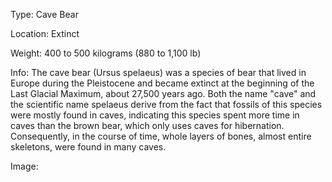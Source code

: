 Type: Cave Bear

Location: Extinct

Weight: 400 to 500 kilograms (880 to 1,100 lb)

Info: The cave bear (Ursus spelaeus) was a species of bear that lived in Europe during the Pleistocene and became extinct at the beginning of the Last Glacial Maximum, about 27,500 years ago.
Both the name "cave" and the scientific name spelaeus derive from the fact that fossils of this species were mostly found in caves, indicating this species spent more time in caves than the brown bear, which only uses caves for hibernation. Consequently, in the course of time, whole layers of bones, almost entire skeletons, were found in many caves.

Image:
